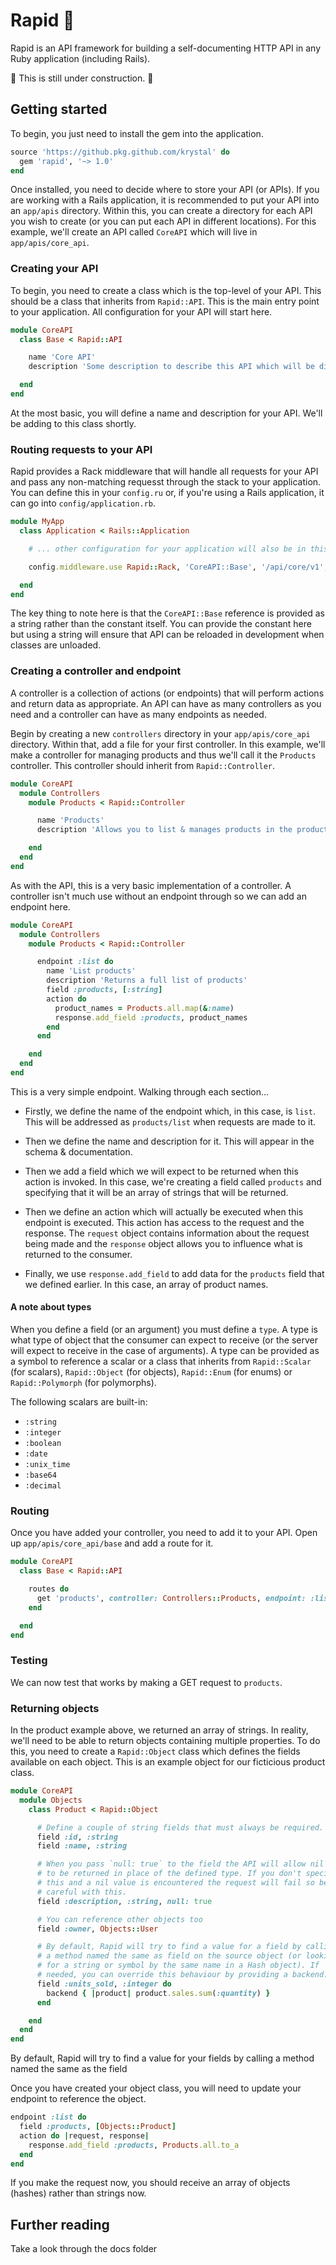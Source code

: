 # Rapid 🚅

Rapid is an API framework for building a self-documenting HTTP API in any Ruby application (including Rails).

🚧 This is still under construction. 🚧

## Getting started

To begin, you just need to install the gem into the application.

```ruby
source 'https://github.pkg.github.com/krystal' do
  gem 'rapid', '~> 1.0'
end
```

Once installed, you need to decide where to store your API (or APIs). If you are working with a Rails application, it is recommended to put your API into an `app/apis` directory. Within this, you can create a directory for each API you wish to create (or you can put each API in different locations). For this example, we'll create an API called `CoreAPI` which will live in `app/apis/core_api`.

### Creating your API

To begin, you need to create a class which is the top-level of your API. This should be a class that inherits from `Rapid::API`. This is the main entry point to your application. All configuration for your API will start here.

```ruby
module CoreAPI
  class Base < Rapid::API

    name 'Core API'
    description 'Some description to describe this API which will be displayed in the schema & documentation'

  end
end
```

At the most basic, you will define a name and description for your API. We'll be adding to this class shortly.

### Routing requests to your API

Rapid provides a Rack middleware that will handle all requests for your API and pass any non-matching requesst through the stack to your application. You can define this in your `config.ru` or, if you're using a Rails application, it can go into `config/application.rb`.

```ruby
module MyApp
  class Application < Rails::Application

    # ... other configuration for your application will also be in this file.

    config.middleware.use Rapid::Rack, 'CoreAPI::Base', '/api/core/v1', development: Rails.env.development?

  end
end
```

The key thing to note here is that the `CoreAPI::Base` reference is provided as a string rather than the constant itself. You can provide the constant here but using a string will ensure that API can be reloaded in development when classes are unloaded.

### Creating a controller and endpoint

A controller is a collection of actions (or endpoints) that will perform actions and return data as appropriate. An API can have as many controllers as you need and a controller can have as many endpoints as needed.

Begin by creating a new `controllers` directory in your `app/apis/core_api` directory. Within that, add a file for your first controller. In this example, we'll make a controller for managing products and thus we'll call it the `Products` controller. This controller should inherit from `Rapid::Controller`.

```ruby
module CoreAPI
  module Controllers
    module Products < Rapid::Controller

      name 'Products'
      description 'Allows you to list & manages products in the product database'

    end
  end
end
```

As with the API, this is a very basic implementation of a controller. A controller isn't much use without an endpoint through so we can add an endpoint here.

```ruby
module CoreAPI
  module Controllers
    module Products < Rapid::Controller

      endpoint :list do
        name 'List products'
        description 'Returns a full list of products'
        field :products, [:string]
        action do
          product_names = Products.all.map(&:name)
          response.add_field :products, product_names
        end
      end

    end
  end
end
```

This is a very simple endpoint. Walking through each section...

- Firstly, we define the name of the endpoint which, in this case, is `list`. This will be addressed as `products/list` when requests are made to it.

- Then we define the name and description for it. This will appear in the schema & documentation.

- Then we add a field which we will expect to be returned when this action is invoked. In this case, we're creating a field called `products` and specifying that it will be an array of strings that will be returned.

- Then we define an action which will actually be executed when this endpoint is executed. This action has access to the request and the response. The `request` object contains information about the request being made and the `response` object allows you to influence what is returned to the consumer.

- Finally, we use `response.add_field` to add data for the `products` field that we defined earlier. In this case, an array of product names.

#### A note about types

When you define a field (or an argument) you must define a `type`. A type is what type of object that the consumer can expect to receive (or the server will expect to receive in the case of arguments). A type can be provided as a symbol to reference a scalar or a class that inherits from `Rapid::Scalar` (for scalars), `Rapid::Object` (for objects), `Rapid::Enum` (for enums) or `Rapid::Polymorph` (for polymorphs).

The following scalars are built-in:

- `:string`
- `:integer`
- `:boolean`
- `:date`
- `:unix_time`
- `:base64`
- `:decimal`

### Routing

Once you have added your controller, you need to add it to your API. Open up `app/apis/core_api/base` and add a route for it.

```ruby
module CoreAPI
  class Base < Rapid::API

    routes do
      get 'products', controller: Controllers::Products, endpoint: :list
    end

  end
end
```

### Testing

We can now test that works by making a GET request to `products`.

### Returning objects

In the product example above, we returned an array of strings. In reality, we'll need to be able to return objects containing multiple properties. To do this, you need to create a `Rapid::Object` class which defines the fields available on each object. This is an example object for our ficticious product class.

```ruby
module CoreAPI
  module Objects
    class Product < Rapid::Object

      # Define a couple of string fields that must always be required.
      field :id, :string
      field :name, :string

      # When you pass `null: true` to the field the API will allow nil values
      # to be returned in place of the defined type. If you don't specify
      # this and a nil value is encountered the request will fail so be
      # careful with this.
      field :description, :string, null: true

      # You can reference other objects too
      field :owner, Objects::User

      # By default, Rapid will try to find a value for a field by calling
      # a method named the same as field on the source object (or looking
      # for a string or symbol by the same name in a Hash object). If
      # needed, you can override this behaviour by providing a backend.
      field :units_sold, :integer do
        backend { |product| product.sales.sum(:quantity) }
      end

    end
  end
end
```

By default, Rapid will try to find a value for your fields by calling a method named the same as the field

Once you have created your object class, you will need to update your endpoint to reference the object.

```ruby
endpoint :list do
  field :products, [Objects::Product]
  action do |request, response|
    response.add_field :products, Products.all.to_a
  end
end
```

If you make the request now, you should receive an array of objects (hashes) rather than strings now.

## Further reading

Take a look through the docs folder
